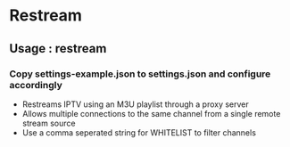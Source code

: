 # Restream
## Usage : restream
### Copy settings-example.json to settings.json and configure accordingly

- Restreams IPTV using an M3U playlist through a proxy server
- Allows multiple connections to the same channel from a single remote stream source
- Use a comma seperated string for WHITELIST to filter channels

